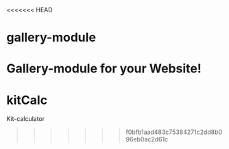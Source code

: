 <<<<<<< HEAD
# gallery-module
Gallery-module for your Website!
=======
# kitCalc
Kit-calculator
>>>>>>> f0bfb1aad483c75384271c2dd8b096eb0ac2d61c
